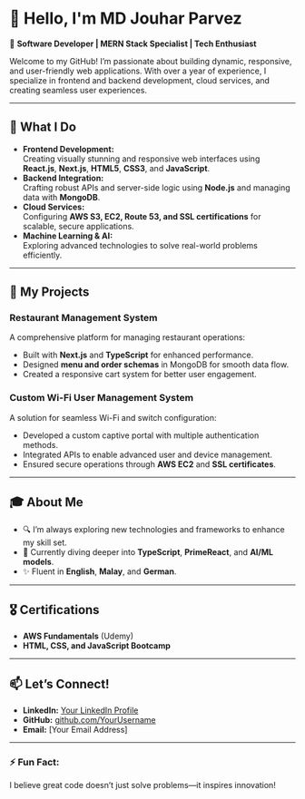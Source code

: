 # 👋 Hello, I'm MD Jouhar Parvez  

🚀 **Software Developer | MERN Stack Specialist | Tech Enthusiast**  

Welcome to my GitHub! I’m passionate about building dynamic, responsive, and user-friendly web applications. With over a year of experience, I specialize in frontend and backend development, cloud services, and creating seamless user experiences.  

---

## 🔧 **What I Do**  
- **Frontend Development:**  
  Creating visually stunning and responsive web interfaces using **React.js**, **Next.js**, **HTML5**, **CSS3**, and **JavaScript**.  
- **Backend Integration:**  
  Crafting robust APIs and server-side logic using **Node.js** and managing data with **MongoDB**.  
- **Cloud Services:**  
  Configuring **AWS S3, EC2, Route 53, and SSL certifications** for scalable, secure applications.  
- **Machine Learning & AI:**  
  Exploring advanced technologies to solve real-world problems efficiently.  

---

## 📂 **My Projects**  
### **Restaurant Management System**  
A comprehensive platform for managing restaurant operations:  
- Built with **Next.js** and **TypeScript** for enhanced performance.  
- Designed **menu and order schemas** in MongoDB for smooth data flow.  
- Created a responsive cart system for better user engagement.  

### **Custom Wi-Fi User Management System**  
A solution for seamless Wi-Fi and switch configuration:  
- Developed a custom captive portal with multiple authentication methods.  
- Integrated APIs to enable advanced user and device management.  
- Ensured secure operations through **AWS EC2** and **SSL certificates**.  

---

## 🎓 **About Me**  
- 🔍 I’m always exploring new technologies and frameworks to enhance my skill set.  
- 🌱 Currently diving deeper into **TypeScript**, **PrimeReact**, and **AI/ML models**.  
- ✨ Fluent in **English**, **Malay**, and **German**.  

---

## 🎖 **Certifications**  
- **AWS Fundamentals** (Udemy)  
- **HTML, CSS, and JavaScript Bootcamp**  

---

## 📫 **Let’s Connect!**  
- **LinkedIn:** [Your LinkedIn Profile](https://linkedin.com/in/your-profile)  
- **GitHub:** [github.com/YourUsername](https://github.com/YourUsername)  
- **Email:** [Your Email Address]  

---

### ⚡ **Fun Fact:**  
I believe great code doesn’t just solve problems—it inspires innovation!  

